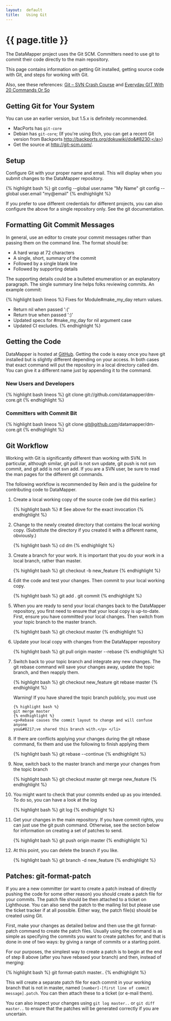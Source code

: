 ```yaml
---
layout:  default
title:   Using Git
---
```


{{ page.title }}
================

The DataMapper project uses the Git <span class="caps">SCM</span>. Committers
need to use git to commit their code directly to the main repository.

This page contains information on getting Git installed, getting source code
with Git, and steps for working with Git.

Also, see these references: <a href="http://git-scm.com/course/svn.html">Git
&#8211; <span class="caps">SVN</span> Crash Course</a> and <a
href="http://www.kernel.org/pub/software/scm/git/docs/everyday.html">Everyday
<span class="caps">GIT</span> With 20 Commands Or So</a>

Getting Git for Your System
---------------------------

You can use an earlier version, but 1.5.x is definitely recommended.

* MacPorts has `git-core`
* Debian has `git-core`; (If you're using Etch, you can get a recent Git version from Backports <a href="http://backports.org/dokuwiki/doku.php?id=instructions">http://backports.org/dokuwiki/do&#8230;</a>)
* Get the source at <a href="http://git-scm.com/">http://git-scm.com/</a>.

Setup
-----

Configure Git with your proper name and email. This will display when you submit
changes to the DataMapper repository.

{% highlight bash %}
git config  --global user.name "My Name"
git config  --global user.email "my@email"
{% endhighlight %}

If you prefer to use different credentials for different projects, you can also
configure the above for a single repository only. See the git documentation.

Formatting Git Commit Messages
------------------------------

In general, use an editor to create your commit messages rather than passing
them on the command line. The format should be:

* A hard wrap at 72 characters
* A single, short, summary of the commit
* Followed by a single blank line
* Followed by supporting details

The supporting details could be a bulleted enumeration or an explanatory
paragraph. The single summary line helps folks reviewing commits. An example
commit:

{% highlight bash lineos %}
Fixes for Module#make_my_day return values.

* Return nil when passed ':('
* Return true when passed ':)'
* Updated specs for #make_my_day for nil argument case
* Updated CI excludes.
{% endhighlight %}

Getting the Code
----------------

DataMapper is hosted at <a href="http://github.com/datamapper/">GitHub</a>.
Getting the code is easy once you have git installed but is slightly different
depending on your access. In both cases that exact command will put the
repository in a local directory called dm. You can give it a different name just
by appending it to the command.

### New Users and Developers

{% highlight bash lineos %}
git clone git://github.com/datamapper/dm-core.git
{% endhighlight %}

### Committers with Commit Bit

{% highlight bash lineos %}
git clone git@github.com/datamapper/dm-core.git
{% endhighlight %}

Git Workflow
------------

Working with Git is significantly different than working with <span
class="caps">SVN</span>. In particular, although similar, git pull is not svn
update, git push is not svn commit, and git add is not svn add. If you are a
<span class="caps">SVN</span> user, be sure to read the man pages for the
different git commands.</p>

The following workflow is recommended by Rein and is the guideline for
contributing code to DataMapper.

<ol>
  <li>
    <p>Create a local working copy of the source code (we did this earlier.)</p>
    {% highlight bash %}
    # See above for the exact invocation
    {% endhighlight %}
  </li>

  <li>
    <p>Change to the newly created directory that contains the local working copy. (Substitute the directory if you created it with a different name, obviously.)</p>
    {% highlight bash %}
   cd dm
   {% endhighlight %}
  </li>

  <li>
    <p>Create a branch for your work. It is important that you do your work in a local branch, rather than master.</p>
    {% highlight bash %}
    git checkout -b new_feature
    {% endhighlight %}
  </li>

  <li>
    <p>Edit the code and test your changes. Then commit to your local working copy.</p>
    {% highlight bash %}
    git add .
    git commit
    {% endhighlight %}
    </li>

  <li>
    <p>When you are ready to send your local changes back to the DataMapper repository, you first need to ensure that your local copy is up-to-date. First, ensure you have committed your local changes. Then switch from your topic branch to the master branch.</p>
    {% highlight bash %}
    git checkout master
    {% endhighlight %}
  </li>

  <li>
    <p>Update your local copy with changes from the DataMapper repository</p>
    {% highlight bash %}
    git pull origin master --rebase
    {% endhighlight %}
  </li>

  <li>
    <p>Switch back to your topic branch and integrate any new changes. The git rebase command will save your changes away, update the topic branch, and then reapply them.</p>
    {% highlight bash %}
    git checkout new_feature
    git rebase master
    {% endhighlight %}
    <p>Warning! If you have shared the topic branch publicly, you must use</p>

    {% highlight bash %}
    git merge master
    {% endhighlight %}
    <p>Rebase causes the commit layout to change and will confuse anyone
    you&#8217;ve shared this branch with.</p> </li>

  <li>
    <p>If there are conflicts applying your changes during the git rebase command, fix them and use the following to finish applying them</p>
    {% highlight bash %}
    git rebase --continue
    {% endhighlight %}
  </li>

  <li>
    <p>Now, switch back to the master branch and merge your changes from the topic branch</p>
    {% highlight bash %}
    git checkout master
    git merge new_feature
    {% endhighlight %}
  </li>

  <li>
    <p>You might want to check that your commits ended up as you intended. To do so, you can have a look at the log</p>
    {% highlight bash %}
    git log
    {% endhighlight %}
  </li>

  <li>
    <p>Get your changes in the main repository. If you have commit rights, you can just use the git push command. Otherwise, see the section below for information on creating a set of patches to send.</p>
    {% highlight bash %}
    git push origin master
    {% endhighlight %}
  </li>

  <li>
    <p>At this point, you can delete the branch if you like.</p>
    {% highlight bash %}
    git branch -d new_feature
    {% endhighlight %}
  </li>
</ol>

Patches: git-format-patch
-------------------------

If you are a new committer (or want to create a patch instead of directly
pushing the code for some other reason) you should create a patch file for your
commits. The patch file should be then attached to a ticket on Lighthouse. You
can also send the patch to the mailing list but please use the ticket tracker if
at all possible. Either way, the patch file(s) should be created using Git.

First, make your changes as detailed below and then use the git format-patch
command to create the patch files. Usually using the command is as simple as
specifying the commits you want to create patches for, and that is done in one
of two ways: by giving a range of commits or a starting point.

For our purposes, the simplest way to create a patch is to begin at the end of
step 8 above (after you have rebased your branch) and then, instead of
merging:

{% highlight bash %}
git format-patch master..
{% endhighlight %}

This will create a separate patch file for each commit in your working branch
that is not in master, named `[number]-[first line of commit message].patch`. You
can then attach these to a ticket (or e-mail them).

You can also inspect your changes using `git log master..` or `git diff master..`
to ensure that the patches will be generated correctly if you are uncertain.
